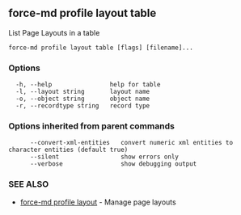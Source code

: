 ## force-md profile layout table

List Page Layouts in a table

```
force-md profile layout table [flags] [filename]...
```

### Options

```
  -h, --help                help for table
  -l, --layout string       layout name
  -o, --object string       object name
  -r, --recordtype string   record type
```

### Options inherited from parent commands

```
      --convert-xml-entities   convert numeric xml entities to character entities (default true)
      --silent                 show errors only
      --verbose                show debugging output
```

### SEE ALSO

* [force-md profile layout](force-md_profile_layout.md)	 - Manage page layouts

